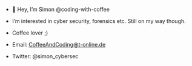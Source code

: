 - 👋 Hey, I’m Simon @coding-with-coffee
- I’m interested in cyber security, forensics etc. Still on my way though.
- Coffee lover ;)

- Email: CoffeeAndCoding@t-online.de
- Twitter: @simon_cybersec

<!---
coding-with-coffee/coding-with-coffee is a ✨ special ✨ repository because its `README.md` (this file) appears on your GitHub profile.
You can click the Preview link to take a look at your changes.
--->
